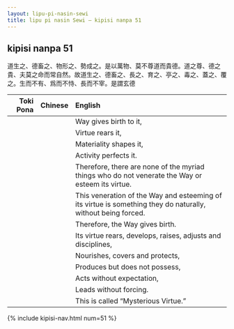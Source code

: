 ```yaml
---
layout: lipu-pi-nasin-sewi
title: lipu pi nasin Sewi — kipisi nanpa 51
---
```


## kipisi nanpa 51

道生之、德畜之、物形之、勢成之。是以萬物、莫不尊道而貴德。道之尊、德之貴、夫莫之命而常自然。故道生之、德畜之、長之、育之、亭之、毒之、蓋之、覆 之。生而不有、爲而不恃、長而不宰。是謂玄德

| Toki Pona | Chinese | English
|-:|:-:|:-
|  |  | Way gives birth to it,
|  |  | Virtue rears it,
|  |  | Materiality shapes it,
|  |  | Activity perfects it.
|  |  | Therefore, there are none of the myriad things who do not venerate the Way or esteem its virtue.
|  |  | This veneration of the Way and esteeming of its virtue is something they do naturally, without being forced.
|  |  | Therefore, the Way gives birth.
|  |  | Its virtue rears, develops, raises, adjusts and disciplines,
|  |  | Nourishes, covers and protects,
|  |  | Produces but does not possess,
|  |  | Acts without expectation,
|  |  | Leads without forcing.
|  |  | This is called “Mysterious Virtue.”

{% include kipisi-nav.html num=51 %}
